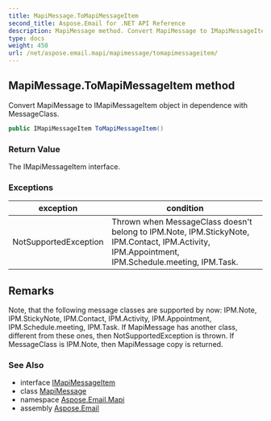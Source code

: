 ```yaml
---
title: MapiMessage.ToMapiMessageItem
second_title: Aspose.Email for .NET API Reference
description: MapiMessage method. Convert MapiMessage to IMapiMessageItem object in dependence with MessageClass
type: docs
weight: 450
url: /net/aspose.email.mapi/mapimessage/tomapimessageitem/
---
```

## MapiMessage.ToMapiMessageItem method

Convert MapiMessage to IMapiMessageItem object in dependence with MessageClass.

```csharp
public IMapiMessageItem ToMapiMessageItem()
```

### Return Value

The IMapiMessageItem interface.

### Exceptions

| exception | condition |
| --- | --- |
| NotSupportedException | Thrown when MessageClass doesn't belong to IPM.Note, IPM.StickyNote, IPM.Contact, IPM.Activity, IPM.Appointment, IPM.Schedule.meeting, IPM.Task. |

## Remarks

Note, that the following message classes are supported by now: IPM.Note, IPM.StickyNote, IPM.Contact, IPM.Activity, IPM.Appointment, IPM.Schedule.meeting, IPM.Task. If MapiMessage has another class, different from these ones, then NotSupportedException is thrown. If MessageClass is IPM.Note, then MapiMessage copy is returned.

### See Also

* interface [IMapiMessageItem](../../imapimessageitem/)
* class [MapiMessage](../)
* namespace [Aspose.Email.Mapi](../../mapimessage/)
* assembly [Aspose.Email](../../../)


